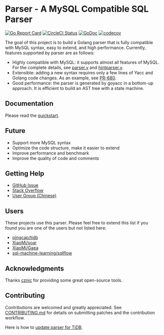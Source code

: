 # Parser - A MySQL Compatible SQL Parser

[![Go Report Card](https://goreportcard.com/badge/github.com/pingcap/parser)](https://goreportcard.com/report/github.com/pingcap/parser)
[![CircleCI Status](https://circleci.com/gh/pingcap/parser.svg?style=shield)](https://circleci.com/gh/pingcap/parser)
[![GoDoc](https://godoc.org/github.com/pingcap/parser?status.svg)](https://godoc.org/github.com/pingcap/parser)
[![codecov](https://codecov.io/gh/pingcap/parser/branch/master/graph/badge.svg)](https://codecov.io/gh/pingcap/parser)

The goal of this project is to build a Golang parser that is fully compatible with MySQL syntax, easy to extend, and high performance. Currently, features supported by parser are as follows:

- Highly compatible with MySQL: it supports almost all features of MySQL. For the complete details, see [parser.y](https://github.com/pingcap/parser/blob/master/parser.y) and [hintparser.y](https://github.com/pingcap/parser/blob/master/hintparser.y).
- Extensible: adding a new syntax requires only a few lines of Yacc and Golang code changes. As an example, see [PR-680](https://github.com/pingcap/parser/pull/680/files).
- Good performance: the parser is generated by goyacc in a bottom-up approach. It is efficient to build an AST tree with a state machine.

## Documentation

Please read the [quickstart](https://github.com/pingcap/parser/blob/master/docs/quickstart.md).

## Future

- Support more MySQL syntax
- Optimize the code structure, make it easier to extend
- Improve performance and benchmark
- Improve the quality of code and comments

## Getting Help

- [GitHub Issue](https://github.com/pingcap/parser/issues)
- [Stack Overflow](https://stackoverflow.com/questions/tagged/tidb)
- [User Group (Chinese)](https://asktug.com/)

## Users

These projects use this parser. Please feel free to extend this list if you
found you are one of the users but not listed here:

- [pingcap/tidb](https://github.com/pingcap/tidb)
- [XiaoMi/soar](https://github.com/XiaoMi/soar)
- [XiaoMi/Gaea](https://github.com/XiaoMi/Gaea)
- [sql-machine-learning/sqlflow](https://github.com/sql-machine-learning/sqlflow)

## Acknowledgments

Thanks [cznic](https://github.com/cznic) for providing some great open-source tools.

## Contributing

Contributions are welcomed and greatly appreciated. See [CONTRIBUTING.md](https://github.com/pingcap/community/blob/master/CONTRIBUTING.md) for details on submitting patches and the contribution workflow.

Here is how to [update parser for TiDB](https://github.com/pingcap/parser/blob/master/docs/update-parser-for-tidb.md).
